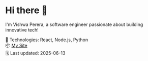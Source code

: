 # Hi there 👋

I'm Vishwa Perera, a software engineer passionate about building innovative tech!

🔧 Technologies: React, Node.js, Python  
📦 [My Site](https://vishwainnovates.com)  
🗓️ Last updated: 2025-06-13
